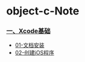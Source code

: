 # object-c-Note
### [一、Xcode基础](https://github.com/Guanheng/object-c-Note/wiki/一、Xcode基础)
 - [01-文档安装](https://github.com/Guanheng/object-c-Note/wiki/一、Xcode基础/#doc)
 - [02-创建iOS程序](https://github.com/Guanheng/object-c-Note/wiki/一、Xcode基础/#creatIos)
